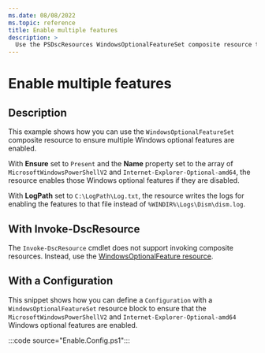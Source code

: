 ```yaml
---
ms.date: 08/08/2022
ms.topic: reference
title: Enable multiple features
description: >
  Use the PSDscResources WindowsOptionalFeatureSet composite resource to enable multiple features.
---
```


# Enable multiple features

## Description

This example shows how you can use the `WindowsOptionalFeatureSet` composite resource to ensure
multiple Windows optional features are enabled.

With **Ensure** set to `Present` and the **Name** property set to the array of
`MicrosoftWindowsPowerShellV2` and `Internet-Explorer-Optional-amd64`, the resource enables those
Windows optional features if they are disabled.

With **LogPath** set to `C:\LogPath\Log.txt`, the resource writes the logs for enabling the features
to that file instead of `%WINDIR%\Logs\Dism\dism.log`.

## With Invoke-DscResource

The `Invoke-DscResource` cmdlet does not support invoking composite resources. Instead, use the
[WindowsOptionalFeature resource][1].

## With a Configuration

This snippet shows how you can define a `Configuration` with a `WindowsOptionalFeatureSet` resource
block to ensure that the `MicrosoftWindowsPowerShellV2` and `Internet-Explorer-Optional-amd64`
Windows optional features are enabled.

:::code source="Enable.Config.ps1":::

<!-- Reference Links -->

[1]: ../WindowsOptionalFeature/WindowsOptionalFeature.md
